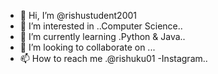 - 👋 Hi, I’m @rishustudent2001
- 👀 I’m interested in ..Computer Science..
- 🌱 I’m currently learning .Python & Java..
- 💞️ I’m looking to collaborate on ...
- 📫 How to reach me .@rishuku01   -Instagram..

<!---
rishustudent2001/rishustudent2001 is a ✨ special ✨ repository because its `README.md` (this file) appears on your GitHub profile.
You can click the Preview link to take a look at your changes.
--->
